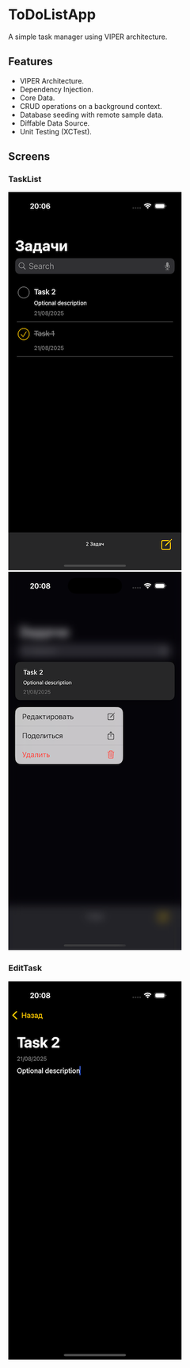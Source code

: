 # ToDoListApp
A simple task manager using VIPER architecture.

## Features
* VIPER Architecture.
* Dependency Injection.
* Core Data.
* CRUD operations on a background context.
* Database seeding with remote sample data.
* Diffable Data Source.
* Unit Testing (XCTest).

## Screens
### TaskList
![TaskList](screens/TaskList.png) 
![TaskList_ContextMenu](screens/TaskList_ContextMenu.png)

### EditTask
![EditTask](screens/EditTask.png)